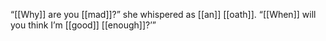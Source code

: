“[[Why]] are you [[mad]]?” she whispered as [[an]] [[oath]]. “[[When]] will you think I’m [[good]] [[enough]]?’”  
